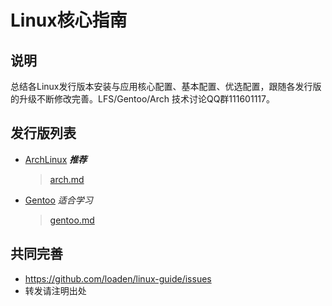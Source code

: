 # Linux核心指南

## 说明

总结各Linux发行版本安装与应用核心配置、基本配置、优选配置，跟随各发行版的升级不断修改完善。LFS/Gentoo/Arch 技术讨论QQ群111601117。

## 发行版列表

* [ArchLinux](https://archlinux.org/) ***推荐***
  > [arch.md](arch.md)
* [Gentoo](https://www.gentoo.org/) *适合学习*
  > [gentoo.md](gentoo.md)

## 共同完善

* <https://github.com/loaden/linux-guide/issues>
* 转发请注明出处